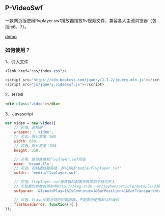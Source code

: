 ## P-VideoSwf
一款网页版使用flvplayer.swf播放器播放flv视频文件，兼容各大主流浏览器（包括ie6、7）。

[demo](https://luuck.github.io/video-swf/src/index.html)

### 如何使用？
1、引入文件
```css
<link href="css/index.css"/>
```
```Javascript
<script src="https://cdn.bootcss.com/jquery/1.7.2/jquery.min.js"></script>
<script src="js/jquery.videoswf.js"></script>
```

2、HTML
```HTML
<div class="video"></div>
```

3、Javascript
```Javascript
var video = new Video({
    // 必填，选择器
    wrapper: '.video',
    // 可选，默认宽度：600
    width: 680,
    // 可选，默认高度：350
    height: 350,

    // 必填，路径放置和flvplayer.swf同级
    name: 'brand.flv',
    // 可选，视频播放器路径，默认路径'media/flvplayer.swf'
    swfdir: 'media/flvplayer.swf',

    // 可选，flvplayer.swf播放器的配置参数按如下格式传入
    // 可配置的参数说明参考http://blog.csdn.net/joyhen/article/details/23001487
    swfparam: '&IsAutoPlay=1&IsContinue=1&BarPosition=1&BarTransparent=40&IsShowBar=3',

    // 可选，flash加载出错的回调函数，不配置则使用默认的操作
    flashLoadError: function(){ }
});
```
